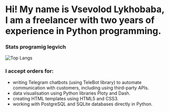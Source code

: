 # Hi! My name is Vsevolod Lykhobaba, I am a freelancer with two years of experience in Python programming. 

### Stats programig legvich
![Top Langs](https://github-readme-stats.vercel.app/api/top-langs/?username=Vsevolod-Lykhobaba&layout=compact)

### I accept orders for: 
* writing Telegram chatbots (using TeleBot library) to automate             communication with customers, including using third-party APIs.
* data visualisation using Python libraries Ploty and Dash.
* creating HTML templates using HTML5 and CSS3.
* working with PostgreSQL and SQLite databases directly in Python.
